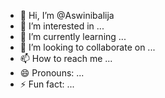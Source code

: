 - 👋 Hi, I’m @Aswinibalija
- 👀 I’m interested in ...
- 🌱 I’m currently learning ...
- 💞️ I’m looking to collaborate on ...
- 📫 How to reach me ...
- 😄 Pronouns: ...
- ⚡ Fun fact: ...

<!---
Aswinibalija/Aswinibalija is a ✨ special ✨ repository because its `README.md` (this file) appears on your GitHub profile.
You can click the Preview link to take a look at your changes.
--->
